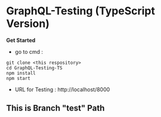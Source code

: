 # GraphQL-Testing (TypeScript Version)

**Get Started**

- go to cmd :

```
git clone <this respository>
cd GraphQL-Testing-TS
npm install
npm start
```

- URL for Testing : http://localhost/8000

## This is Branch "test" Path
